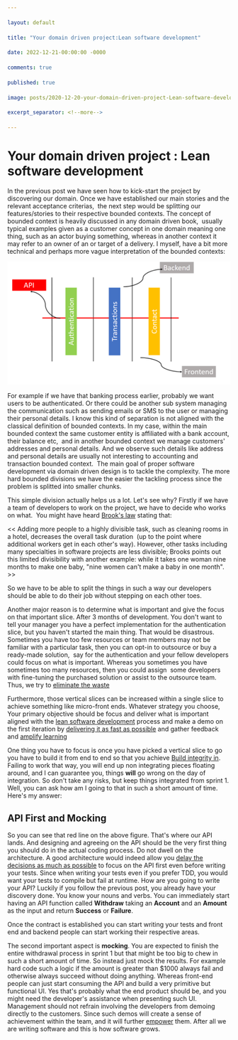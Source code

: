 ```yaml
---

layout: default

title: "Your domain driven project:Lean software development"

date: 2022-12-21-00:00:00 -0000

comments: true

published: true

image: posts/2020-12-20-your-domain-driven-project-Lean-software-development/lean-1.png

excerpt_separator: <!--more-->

---
```


# Your domain driven project : Lean software development

In the previous post we have seen how to kick-start the project by discovering our domain. Once we have established our main stories and the relevant acceptance criterias, 
the next step would be splitting our features/stories to their respective bounded contexts. The concept of bounded context is heavily discussed in any domain driven book, 
usually typical examples given as a customer concept in one domain meaning one thing, such as an actor buying something, whereas in another context it may refer to an owner of an or target of a delivery.
I myself, have a bit more technical and perhaps more vague interpretation of the bounded contexts:

![BoundedContext-1](/assets/posts/2020-12-20-your-domain-driven-project-Lean-software-development/lean-1.png)
 <!--more-->

For example if we have that banking process earlier, probably we want users to be authenticated. Or there could be another sub system managing 
the communication such as sending emails or SMS to the user or managing their personal details. I know this kind of separation is not aligned with the 
classical definition of bounded contexts. In my case, within the main bounded context the same customer entity is affiliated with a bank account, their balance etc, 
and in another bounded context we manage customers' addresses and personal details. And we observe such details like address and personal details are usually not interesting to accounting and transaction bounded context. 
The main goal of proper software development via domain driven design is to tackle the complexity. The more hard bounded divisions we have the easier the tackling process since the problem is splitted into smaller chunks.




This simple division actually helps us a lot. Let's see why? Firstly if we have a team of developers to work on the project, we have to decide who works on what. 
You might have heard [Brook's law](https://en.wikipedia.org/wiki/Brooks%27s_law) stating that: 

<< Adding more people to a highly divisible task, such as cleaning rooms in a hotel, decreases the overall task duration 
(up to the point where additional workers get in each other's way). However, other tasks including many specialties in software projects are less divisible;
Brooks points out this limited divisibility with another example: while it takes one woman nine months to make one baby, "nine women can't make a baby in one month". >>


So we have to be able to split the things in such a way our developers should be able to do their job without stepping on each other toes. 

Another major reason is to determine what is important and give the focus on that important slice. After 3 months of development.
You don't want to tell your manager you have a perfect implementation for the authentication slice, but you haven't started the main thing. That would be disastrous. 
Sometimes you have too few resources or team members may not be familiar with a particular task, then you can opt-in to outsource or buy a ready-made solution, 
say for the authentication and your fellow developers could focus on what is important. Whereas you sometimes you have sometimes too many resources, then you could assign 
some developers with fine-tuning the purchased solution or assist to the outsource team. Thus, we try to [eliminate the waste](https://en.wikipedia.org/wiki/Lean_software_development#Eliminate_waste)



Furthermore, those vertical slices can be increased within a single slice to achieve something like micro-front ends. Whatever strategy you choose,
Your primary objective should be focus and deliver what is important aligned with the [lean software development](https://en.wikipedia.org/wiki/Lean_software_development) process and make a demo on the first iteration by [delivering it as fast as possible](https://en.wikipedia.org/wiki/Lean_software_development#Deliver_as_fast_as_possible) and gather feedback and [amplify learning](https://en.wikipedia.org/wiki/Lean_software_development#Amplify_learning)


One thing you have to focus is once you have picked a vertical slice to go you have to build it from end to end so that you achieve [Build integrity in](https://en.wikipedia.org/wiki/Lean_software_development#Build_integrity_in). Failing to work that way, you will end up non integrating pieces floating around, and I can guarantee you, things **will** go wrong on the day of integration. So don't take any risks, but keep things integrated from sprint 1. Well, you can ask how am I going to that in such
a short amount of time. Here's my answer:

## API First and Mocking

So you can see that red line on the above figure. That's where our API lands. And designing and agreeing on the API should be the very first thing you should do in the actual coding process. Do not dwell on the architecture. A good architecture would indeed allow you [delay the decisions as much as possible](https://en.wikipedia.org/wiki/Lean_software_development#Decide_as_late_as_possible) to focus on the API first even before writing your tests. Since when writing your tests
even if you prefer TDD, you would want your tests to compile but fail at runtime. How are you going to write your API? Luckily if you follow the previous post, you already have your discovery done. You know your nouns and verbs. You can immediately start having an API function called **Withdraw** taking an **Account** and an **Amount** as the input and return **Success** or **Failure**.

Once the contract is established you can start writing your tests and front end and backend people can start working their respective areas.

The second important aspect is **mocking**. You are expected to finish the entire withdrawal process in sprint 1 but that might be too big to chew in such a short amount of time. So instead just mock the results. For example hard code such a logic if the amount is greater than $1000 always fail and otherwise always succeed without doing anything.
Whereas front-end people can just start consuming the API and build a very primitive but functional UI. Yes that's probably what the end product should be, and you might need the developer's assistance when presenting such UI. Management should not refrain involving the developers from demoing directly to the customers. Since such demos will
create a sense of achievement within the team, and it will further [empower](https://en.wikipedia.org/wiki/Lean_software_development#Empower_the_team) them. After all we 
are writing software and this is how software grows. 


